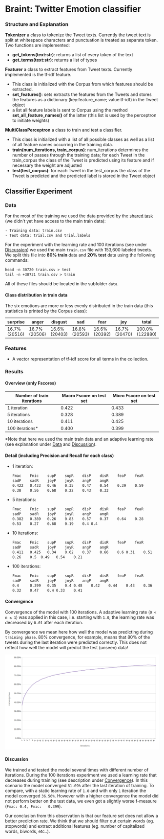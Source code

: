# Braint: Twitter Emotion classifier


### Structure and Explanation
__Tokenizer__ a class to tokenize the Tweet texts. Currently the tweet text is split at whitespace characters and punctuation is treated as separate token.
Two functions are implemented:

- __get_tokens(text:str)__: returns a list of every token of the text
- __get_terms(text:str)__: returns a list of types

__Featurer__ a class to extract features from Tweet texts. Currently implemented is the tf-idf feature.

- This class is initialized with the Corpus from which features should be extracted.
- __set\_features()__: sets extracts the features from the Tweets and stores the features as a dictionary (key:feature\_name; value:tf-idf) in the Tweet object
- a list all feature labels is sent to Corpus using the method __set_all_feature_names()__ of the latter (this list is used by the perceptron to initiate weights)

__MultiClassPerceptron__ a class to train and test a classifier.

- This class is initialized with a list of all possible classes as well as a list of all feature names occurring in the training data.
- __train(num\_iterations, train\_corpus)__: num\_iterations determines the number of passes through the training data; for each Tweet in the train\_corpus the class of the Tweet is predicted using its feature and if necessary the weight are adjusted
- __test(test\_corpus)__: for each Tweet in the test\_corpus the class of the Tweet is predicted and the predicted label is stored in the Tweet object

## Classifier Experiment

### Data

For the most of the training we used the data provided by the [shared task](http://implicitemotions.wassa2018.com/data/ ) (we didn't yet have access to the main train data):

	- Training data: train.csv
	- Test data: trial.csv and trial.labels

For the experiment with the learning rate and 100 iterations (see under [Discussion](#discussion)) we used the main `train.csv` file with 153,600 labeled tweets. We split this file into __80% train__ data and __20% test__ data using the following commands:

```
head -n 30720 train.csv > test
tail -n +30721 train.csv > train
```
All of these files should be located in the subfolder `data`.

#### Class distribution in train data
The six emotions are more or less evenly distributed in the train data (this
	statistics is printed by the Corpus class):


| surprise | anger	| disgust	| sad	| fear	| joy	| total |
|----------|--------|---------|-----|-------|-----|-------|
| 16.7% (20516)	| 16.7% (20506)	| 16.6% (20403)	| 16.8% (20593)	| 16.6% (20392)	| 16.7% (20470)	| 100.0% (122880) |


### Features

- A vector representation of tf-idf score for all terms in the collection.

### Results

#### Overview (only Fscores)

| Number of train iterations | Macro Fscore on test set | Micro Fscore on test set |
|----------------------------|--------------------------|--------------------------|
| 1 iteration                | 0.422                    | 0.433                    |
| 5 iterations               | 0.328                    | 0.389                    |
| 10 iterations              | 0.411                    | 0.425                    |
| 100 iterations*						 | 0.400										| 0.399										 |

\*Note that here we used the main train data and an adaptive learning rate (see explanation under [Data](#data) and [Discussion](#discussion)).

#### Detail (including Precision and Recall for each class)

- 1 iteration:

	```
	Fmac	Fmic	supP	supR	disP	disR	feaP	feaR	sadP	sadR	joyP	joyR	angP	angR
	0.422   0.433	0.46	0.35	0.47	0.54	0.39	0.59	0.38	0.56	0.68	0.22	0.43	0.33
	```

- 5 iterations:

	```
	Fmac	Fmic	supP	supR	disP	disR	feaP	feaR	sadP	sadR	joyP	joyR	angP	angR
	0.382   0.389	0.26	0.83	0.57	0.37	0.64	0.28	0.53	0.27	0.68	0.19	0.4	0.4
	```

- 10 iterations:

	```
	Fmac	Fmic	supP	supR	disP	disR	feaP	feaR	sadP	sadR	joyP	joyR	angP	angR
	0.411   0.425	0.34	0.62	0.37	0.66	0.6	0.31	0.51	0.26	0.5	 0.49	0.54	0.21
	```

- 100 iterations:

	```
	Fmac	Fmic	supP	supR	disP	disR	feaP	feaR	sadP	sadR	joyP	joyR	angP	angR
	0.4     0.399	0.35	0.4	0.48	0.42	0.44	0.43	0.36	0.32	0.47 	0.4	0.33	0.41
	```


#### Convergence

Convergence of the model with 100 iterations. A adaptive learning rate (`0 < n ≤ 1`) was applied in this case, i.e. starting with `1.0`, the learning rate was decreased by `0.01` after each iteration.

By convergence we mean here how well the model was predicting during `training phase`. 80% convergence, for example, means that 80% of the tweets during the last iteration were predicted correctly. This does not reflect how well the model will predict the test (unseen) data!

![convergence chart](data/convergence_chart.png)

#### Discussion

We trained and tested the model several times with different number of iterations. During the 100 iterations experiment we used a learning rate that decreases during training (see description under [Convergence](#convergence)). In this scenario the model converged `81.09%` after the last iteration of training. To compare, with a static learning rate of `1.0` and with only `1` iteration the model converged `36.56%`. However with a higher convergence the model did not perform better on the test data, we even got a slightly worse f-measure (`Fmac: 0.4, Fmic:	0.399`).

Our conclusion from this observation is that our feature set does not allow a better prediction rate. We think that we should filter out certain words (eg. stopwords) and extract additional features (eg. number of capitalized words, biwords, etc..).

